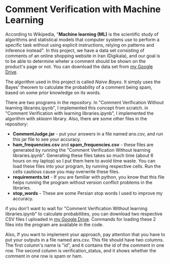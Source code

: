 
# Comment Verification with Machine Learning

According to Wikipedia, "**Machine learning (ML)** is the scientific study of algorithms and statistical models that computer systems use to perform a specific task without using explicit instructions, relying on patterns and inference instead". In this project, we have a data set consisting of comments of an online shopping website in Iran (Digikala), and our goal is to be able to determine wheter a comment should be shown on the product's page or not. You can download the data set from [my Google Drive](https://drive.google.com/file/d/1uDerAt-nBFZtKbQ-1czYrKVvbo6sIpcL/view?usp=sharing).

The algorithm used in this project is called *Naive Bayes*. It simply uses the Bayes' theorem to calculate the probability of a comment being spam, based on some prior knowledge on its words.

There are two programs in the repository. In "Comment Verification Without learning libraries.ipynb", I implemented this concept from scratch. in "Comment Verification with learning libraries.ipynb", I implemented the algorithm with *sklearn* library. Also, there are some other files in the repository:

- **CommentJudge.jar** - put your answers in a file named ans.csv, and run this jar file to see your accuracy. 
- **ham_frequencies.csv** and **spam_frequencies.csv** - these files are generated by running the "Comment Verification Without learning libraries.ipynb". Generating these files takes so much time (about 6 hours on my laptop) so I put them here to avoid time waste. You can load these files into your program, by running respective cells. Run the cells cautious cause you may overwrite these files. 
- **requirements.txt** - If you are familiar with python, you know that this file helps running the program without version conflict problems in the libraries. 
- **stop_words** - These are some Persian stop words I used to improve my accuracy.

if you don't want to wait for "Comment Verification Without learning libraries.ipynb" to calculate probabilities, you can download two respective CSV files I uploaded in [my Google Drive](https://drive.google.com/file/d/1xAwm_t4FlwCEbMMGVllTqMoIVeWkEg75/view?usp=sharing). Commands for loading these 2 files into the program are available in the code. 

Also, If you want to implement your approach, pay attention that you have to put your outputs in a file named ans.csv. This file should have two columns. The first column's name is "id", and it contains the id of the comment in one row. The second column is verification_status, and it shows whether the comment in one row is spam or ham. 
